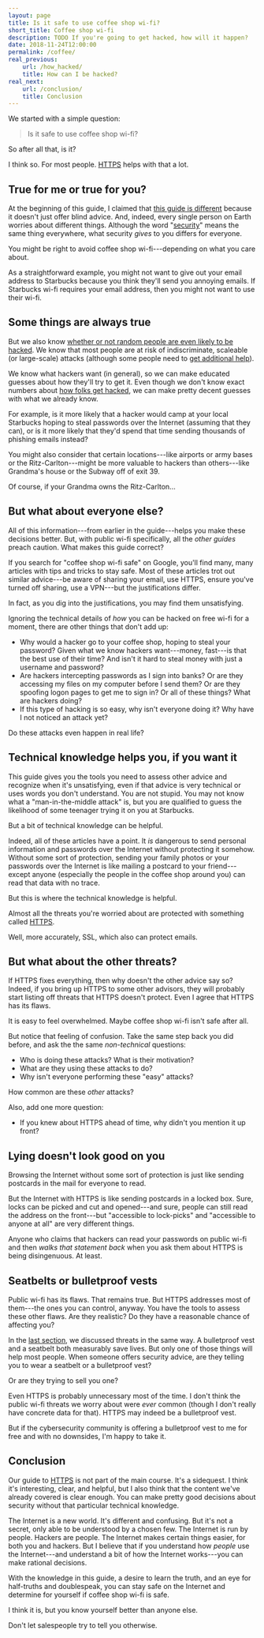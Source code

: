 ```yaml
---
layout: page
title: Is it safe to use coffee shop wi-fi?
short_title: Coffee shop wi-fi
description: TODO If you're going to get hacked, how will it happen?
date: 2018-11-24T12:00:00
permalink: /coffee/
real_previous:
    url: /how_hacked/
    title: How can I be hacked?
real_next:
    url: /conclusion/
    title: Conclusion
---
```


We started with a simple question:

> Is it safe to use coffee shop wi-fi?

So after all that, is it?

I think so. For most people. [HTTPS]({{site.baseurl}}/https/) helps with that a lot.

## True for me or true for you?

At the beginning of this guide, I claimed that [this guide is different]({{site.baseurl}}/im_different/) because it doesn't just offer blind advice. And, indeed, every single person on Earth worries about different things. Although the word "[security]({{site.baseurl}}/security/)" means the same thing everywhere, what security *gives* to you differs for everyone.

You might be right to avoid coffee shop wi-fi---depending on what you care about.

As a straightforward example, you might not want to give out your email address to Starbucks because you think they'll send you annoying emails. If Starbucks wi-fi requires your email address, then you might not want to use their wi-fi.

## Some things are always true

But we also know [whether or not random people are even likely to be hacked]({{site.baseurl}}/hackers/). We know that most people are at risk of indiscriminate, scaleable (or large-scale) attacks (although some people need to [get additional help]({{site.baseurl}}/help/)).

We know what hackers want (in general), so we can make educated guesses about how they'll try to get it. Even though we don't know exact numbers about [how folks get hacked]({{site.baseurl}}/how_hacked/), we can make pretty decent guesses with what we already know.

For example, is it more likely that a hacker would camp at your local Starbucks hoping to steal passwords over the Internet (assuming that they can), or is it more likely that they'd spend that time sending thousands of phishing emails instead?

You might also consider that certain locations---like airports or army bases or the Ritz-Carlton---might be more valuable to hackers than others---like Grandma's house or the Subway off of exit 39.

<aside class="sidenote">
Of course, if your Grandma owns the Ritz-Carlton...
</aside>

## But what about everyone else?

All of this information---from earlier in the guide---helps you make these decisions better. But, with public wi-fi specifically, all the *other guides* preach caution. What makes this guide correct?

If you search for "coffee shop wi-fi safe" on Google, you'll find many, many articles with tips and tricks to stay safe. Most of these articles trot out similar advice---be aware of sharing your email, use HTTPS, ensure you've turned off sharing, use a VPN---but the justifications differ<!-- https://lifehacker.com/how-to-stay-safe-on-public-wi-fi-networks-5576927 https://www.wired.com/story/public-wifi-safety-tips/ https://us.norton.com/internetsecurity-wifi-the-dos-and-donts-of-using-public-wi-fi.html https://usa.kaspersky.com/resource-center/preemptive-safety/public-wifi https://www.quora.com/How-safe-is-WiFi-at-Starbucks-Is-SafeWeb-good https://www.purevpn.com/wifi-vpn/threats/evil-twin-attack https://www.ipass.com/wp-content/uploads/2017/05/iPass-2017-Mobile-Security-Report.pdf-->.

In fact, as you dig into the justifications, you may find them unsatisfying.

Ignoring the technical details of *how* you can be hacked on free wi-fi for a moment, there are other things that don't add up:

* Why would a hacker go to your coffee shop, hoping to steal your password? Given what we know hackers want---money, fast---is that the best use of their time? And isn't it hard to steal money with just a username and password?
* Are hackers intercepting passwords as I sign into banks? Or are they accessing my files on my computer before I send them? Or are they spoofing logon pages to get me to sign in? Or all of these things? What are hackers doing?
* If this type of hacking is so easy, why isn't everyone doing it? Why have I not noticed an attack yet?

Do these attacks even happen in real life?

## Technical knowledge helps you, if you want it

This guide gives you the tools you need to assess other advice and recognize when it's unsatisfying, even if that advice is very technical or uses words you don't understand. You are not stupid. You may not know what a "man-in-the-middle attack" is, but you are qualified to guess the likelihood of some teenager trying it on you at Starbucks.

But a bit of technical knowledge can be helpful.

Indeed, all of these articles have a point. It *is* dangerous to send personal information and passwords over the Internet without protecting it somehow. Without some sort of protection, sending your family photos or your passwords over the Internet is like mailing a postcard to your friend---except anyone (especially the people in the coffee shop around you) can read that data with no trace.

But this is where the technical knowledge is helpful.

Almost all the threats you're worried about are protected with something called [HTTPS]({{site.baseurl}}/https/).

<aside class="sidenote">
Well, more accurately, SSL, which also can protect emails.
</aside>

## But what about the other threats?

If HTTPS fixes everything, then why doesn't the other advice say so? Indeed, if you bring up HTTPS to some other advisors, they will probably start listing off threats that HTTPS doesn't protect. Even I agree that HTTPS has its flaws.

It is easy to feel overwhelmed. Maybe coffee shop wi-fi isn't safe after all.

But notice that feeling of confusion. Take the same step back you did before, and ask the the same *non-technical* questions:

* Who is doing these attacks? What is their motivation?
* What are they using these attacks to do?
* Why isn't everyone performing these "easy" attacks?

How common are these *other* attacks?

Also, add one more question:

* If you knew about HTTPS ahead of time, why didn't you mention it up front?

## Lying doesn't look good on you

Browsing the Internet without some sort of protection is just like sending postcards in the mail for everyone to read.

But the Internet with HTTPS is like sending postcards in a locked box. Sure, locks can be picked and cut and opened---and sure, people can still read the address on the front---but "accessible to lock-picks" and "accessible to anyone at all" are very different things.

Anyone who claims that hackers can read your passwords on public wi-fi and then *walks that statement back* when you ask them about HTTPS is being disingenuous. At least.

## Seatbelts or bulletproof vests

Public wi-fi has its flaws. That remains true. But HTTPS addresses most of them---the ones you can control, anyway. You have the tools to assess these other flaws. Are they realistic? Do they have a reasonable chance of affecting you?

In the [last section]({{site.baseurl}}/how_hacked/), we discussed threats in the same way. A bulletproof vest and a seatbelt both measurably save lives. But only one of those things will help most people. When someone offers security advice, are they telling you to wear a seatbelt or a bulletproof vest?

Or are they trying to sell you one?

Even HTTPS is probably unnecessary most of the time. I don't think the public wi-fi threats we worry about were *ever* common (though I don't really have concrete data for that). HTTPS may indeed be a bulletproof vest.

But if the cybersecurity community is offering a bulletproof vest to me for free and with no downsides, I'm happy to take it.

## Conclusion

Our guide to [HTTPS]({{site.baseurl}}/https/) is not part of the main course. It's a sidequest. I think it's interesting, clear, and helpful, but I also think that the content we've already covered is clear enough. You can make pretty good decisions about security without that particular technical knowledge.

The Internet is a new world. It's different and confusing. But it's not a secret, only able to be understood by a chosen few. The Internet is run by people. Hackers are people. The Internet makes certain things easier, for both you and hackers. But I believe that if you understand how *people* use the Internet---and understand a bit of how the Internet works---you can make rational decisions.

With the knowledge in this guide, a desire to learn the truth, and an eye for half-truths and doublespeak, you can stay safe on the Internet and determine for yourself if coffee shop wi-fi is safe.

I think it is, but you know yourself better than anyone else.

Don't let salespeople try to tell you otherwise.